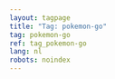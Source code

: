 ```yaml
---
layout: tagpage
title: "Tag: pokemon-go"
tag: pokemon-go
ref: tag_pokemon-go
lang: nl
robots: noindex
---
```

